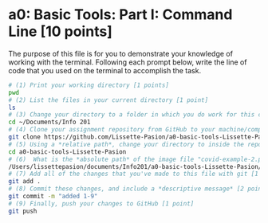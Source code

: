 # a0: Basic Tools: Part I: Command Line [10 points]

The purpose of this file is for you to demonstrate your knowledge of working with the terminal. Following each prompt below, write the line of code that you used on the terminal to accomplish the task.

```bash
# (1) Print your working directory [1 points]
pwd
# (2) List the files in your current directory [1 point]
ls
# (3) Change your directory to a folder in which you do work for this class (if you haven't created such a folder, please do so now — perhaps titled "INFO201") [1 point]
cd ~/Documents/Info 201
# (4) Clone your assignment repository from GitHub to your machine/computer [1 point]
git clone https://github.com/Lissette-Pasion/a0-basic-tools-Lissette-Pasion.git 
# (5) Using a *relative path*, change your directory to inside the repository you just cloned [1 point]
cd a0-basic-tools-Lissette-Pasion
# (6)  What is the *absolute path* of the image file "covid-example-2.png"? (You can answer the absolute path on your own computer, or the absolute path only within the GitHub repository) [1 points]
/Users/lissettepasion/documents/Info201/a0-basic-tools-Lissette-Pasion/images/COVID-19-Visualizations/covid-example-2.png
# (7) Add all of the changes that you've made to this file with git [1 point]
git add . 
# (8) Commit these changes, and include a *descriptive message* [2 points]
git commit -m "added 1-9" 
# (9) Finally, push your changes to GitHub [1 point]
git push 
```
